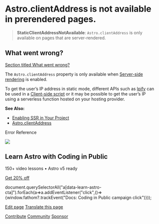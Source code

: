 Astro.clientAddress is not available in prerendered pages.
==========================================================

> **StaticClientAddressNotAvailable**: `Astro.clientAddress` is only available on pages that are server-rendered.

What went wrong?
----------------

[Section titled What went wrong?](#what-went-wrong)

The `Astro.clientAddress` property is only available when [Server-side rendering](/en/guides/on-demand-rendering/) is enabled.

To get the user’s IP address in static mode, different APIs such as [Ipify](https://www.ipify.org/) can be used in a [Client-side script](/en/guides/client-side-scripts/) or it may be possible to get the user’s IP using a serverless function hosted on your hosting provider.

**See Also:**

*   [Enabling SSR in Your Project](/en/guides/on-demand-rendering/)
*   [Astro.clientAddress](/en/reference/api-reference/#clientaddress)

Error Reference

![](/_astro/CodingInPublic.DpaYu7Qd_5sx41.webp)

Learn Astro with **Coding in Public**
-------------------------------------

150+ video lessons • Astro v5 ready

[Get 20% off](https://learnastro.dev?code=ASTRO_PROMO)

document.querySelectorAll("a\[data-learn-astro-cta\]").forEach(a=>a.addEventListener("click",()=>{window.fathom?.trackEvent("Docs: Coding in Public campaign click")}));

[Edit page](https://github.com/withastro/astro/blob/main/packages/astro/src/core/errors/errors-data.ts) [Translate this page](https://contribute.docs.astro.build/guides/i18n/)

[Contribute](/en/contribute/) [Community](https://astro.build/chat) [Sponsor](https://opencollective.com/astrodotbuild)